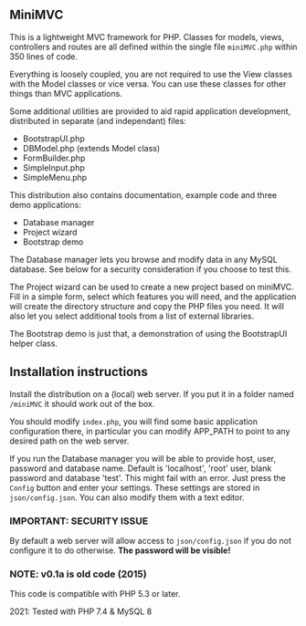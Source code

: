 ## MiniMVC ##

This is a lightweight MVC framework for PHP. Classes for models, views, controllers and routes 
are all defined within the single file `miniMVC.php` within 350 lines of code. 

Everything is loosely coupled, you are not required to use the View classes with the Model classes or vice versa.
You can use these classes for other things than MVC applications.

Some additional utilities are provided to aid rapid application development, distributed in separate (and independant) files:

- BootstrapUI.php
- DBModel.php (extends Model class)
- FormBuilder.php
- SimpleInput.php
- SimpleMenu.php

This distribution also contains documentation, example code and three demo applications: 

- Database manager
- Project wizard
- Bootstrap demo

The Database manager lets you browse and modify data in any MySQL database. See below for a security consideration if you choose to test this.

The Project wizard can be used to create a new project based on miniMVC. Fill in a simple form, select which features you will need, and the application will create the directory structure and copy the PHP files you need. It will also let you select additional tools from a list of external libraries. 

The Bootstrap demo is just that, a demonstration of using the BootstrapUI helper class. 

## Installation instructions ##

Install the distribution on a (local) web server. If you put it in a folder named  `/miniMVC` it should work out of the box. 

You should modify `index.php`, you will find some basic application configuration there, in particular you can modify APP_PATH to point to any desired path on the web server. 

If you run the Database manager you will be able to provide host, user, password and database name. Default is 'localhost', 'root' user, blank password and database 'test'. This might fail with an error. Just press the `Config` button and enter your settings. These settings are stored in `json/config.json`. You can also modify them with a text editor.

### IMPORTANT: SECURITY ISSUE 
By default a web server will allow access to `json/config.json` if you do not configure it to do otherwise. **The password will be visible!** 

### NOTE: v0.1a is old code (2015)

This code is compatible with PHP 5.3 or later. 

2021: Tested with PHP 7.4 & MySQL 8
